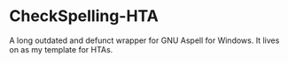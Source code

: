 # CheckSpelling-HTA
A long outdated and defunct wrapper for GNU Aspell for Windows.  It lives on as my template for HTAs.
